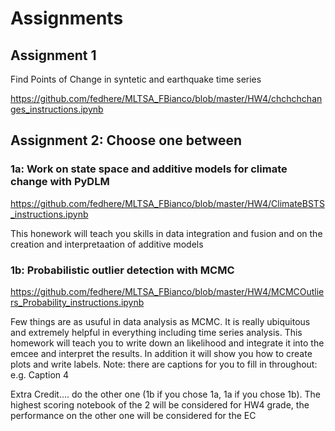 
# Assignments
## Assignment 1

Find Points of Change in syntetic and earthquake time series

https://github.com/fedhere/MLTSA_FBianco/blob/master/HW4/chchchchanges_instructions.ipynb


## Assignment 2: Choose one between
### 1a: Work on state space and additive models for climate change  with PyDLM
https://github.com/fedhere/MLTSA_FBianco/blob/master/HW4/ClimateBSTS_instructions.ipynb

This honework will teach you skills in data integration and fusion and on the creation and interpretaation of additive models



### 1b: Probabilistic outlier detection with MCMC

https://github.com/fedhere/MLTSA_FBianco/blob/master/HW4/MCMCOutliers_Probability_instructions.ipynb

Few things are as usuful in data analysis as MCMC. It is really ubiquitous and extremely helpful in everything including time series analysis.  This homework will teach you to write down an likelihood and integrate it into the emcee and interpret the results. In addition it will show you how to create plots and write labels. 
Note: there are captions for you to fill in throughout: e.g. Caption 4


Extra Credit.... do the other one (1b if you chose 1a, 1a if you chose 1b). The highest scoring notebook of the 2 will be considered for HW4 grade, the performance on the other one will be considered for the EC





